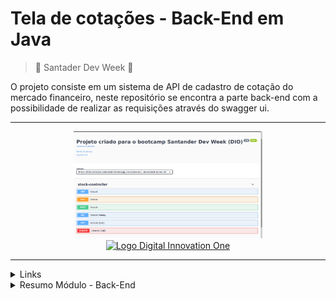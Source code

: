# Tela de cotações - Back-End em Java

> 🚀 Santader Dev Week 🚀

O projeto consiste em um sistema de API de cadastro de cotação do mercado financeiro, neste repositório se encontra a parte back-end com a possibilidade de realizar as requisições através do swagger ui.
<hr>
<div align=center>
 <a href="https://lcds-cotacoes-santander.herokuapp.com/cotacoes/swagger-ui.html" rel="noopener">
    <img src="./project.png" width=60% />
 </a>

 <a href="https://web.digitalinnovation.one/" rel="noopener">
    <img width=35% src="https://hermes.digitalinnovation.one/site/images/cover_dio.jpg" alt="Logo Digital Innovation One">
 </a>
</div>
<hr>
<details>
    <summary>Links</summary>
<p>
<a href="https://lcds-cotacoes-santander.herokuapp.com/cotacoes/swagger-ui.html" target="_blank">API</a><br>
<a href="https://lcds90.github.io/cotacoes-santander-ng/dashboard" target="_blank">Aplicação</a><br>
<a href="https://github.com/lcds90/cotacoes-santander-java" target="_blank">Repositorio Back-End (Java)</a><br>
<a href="https://github.com/lcds90/cotacoes-santander-ng" target="_blank">Repositorio Front-End (Angular)</a>
</p>
</details>

<details>
    <summary>Resumo Módulo - Back-End</summary>
    <div>
    <p>
        Foi utilizado o site <a href="https://start.spring.io/" target="_blank" rel="noopener noreferrer">Spring Initializr</a><br>
        Ele oferece um template pronto para começar um projeto com o Maven.<br>
        O package name define as estruturas de pastas. <br>
        Foi utilizado a depedencies Spring Web, para facilitar na criação de endpoints REST. <br>
        O arquivo JAR (Java ARchive) é o projeto compilado. <br>
        Deploy será no heroku, pois tem integração direta com heroku.
    </p>
    <p>
    Estrutura do projeto
    <ul>
        <li>
            src = source <br>
            <ul>
                <li>
                    main = Todos os arquivos da aplicação estão centralizados aqui. <br>
                    <ul>
                        <li>java = a classe main junto com o nome do pacote inicializa a aplicação</li>
                        <li>resources = recursos da aplicaćão que sao utilizadas, troque a extensão do arquivo application de <del>properties</del> para <strong>yml</strong> para melhor visualizacão da estrutura</li>
                    </ul>
                </li>
                <li>test = Todos os testes de unidades estarão presentes nesta pasta.</li>
            </ul>
        </li>
    </ul>
    </p>
    <p>
    Um fator muito importante da utilização do spring, é justamente que ele facilita muitas necessidades do dia a dia do desenvolvimento, sem ter que estar reinventando a roda
    </p>
    <p>
    O maven é uma ferramenta que fica responsável pelo gerenciamento das depedências na aplicação <br>
    Grande parte das bibliotecas estão disponíveis no site Maven Repository
    </p>
    <p>
    <h2>Objetivos</h2>
    <ol>
        <li>Aprender REST / API / JSON</li>
        <li>Criar camada de Controller</li>
        <li>Criar API's</li>
        <li>Documentar API com OPEN API</li>
    </ol>
    <ul>
        <li>A sigla REST vem de <em>Representational State Transfer</em>, é uma definição de características fundamentais para construção de aplicações web com boas práticas.</li>
        <li>
            A sigla API vem de <em>Application Programming Interface</em>, são conjunto de rotinas e padrões estabelecidos por uma aplicação, é onde o front-end faz as requisições para o back-end <br>
            <ul>
                <li><strong>GET</strong>: Obter recurso</li>
                <li><strong>POST</strong>: Criar recurso</li>
                <li><strong>PUT</strong>: Atualizar recurso</li>
                <li><strong>DELETE</strong>: Remover recurso</li>
            </ul>
        Toda resposta dos métodos HTTP são retornados com o Code Response
            <ul>
                <li><strong>1XX</strong>: Informações Gerais</li>
                <li><strong>2XX</strong>: Sucesso</li>
                <li><strong>3XX</strong>: Redirecionamento</li>
                <li><strong>4XX</strong>: Erros relacionados ao dados no lado servidor ou cliente</li>
                <li><strong>5XX</strong>: Erro no servidor</li>
            </ul>
        </li>    
        <li>
            <strong>JSON</strong>: Forma genérica de troca de dados entre sistemas.
        </li>
        </ul>
    </p>
    <p>Utilizamos o controller para divisão de camadas e responsabilidades</p>
    <p>Antes de criar o endpoint, mapeie a camada do model para abstrair objetos do mundo real, no caso da aplicação seria "stock"<br>
    No mapeamento do model criamos o <strong>DTO</strong>: Data Transfer Object </p>
    <p>Um arquivo Bean é inicializado junto com o Main quando há anotação @Bean</p>
    <p>Para o Swagger UI, acessar o link http://localhost:8080/cotacoes/swagger-ui/</p>
    <h2>Docker</h2>
    <p>
        Docker é uma ferramenta que trabalha com containers, compartilha recursos de maquina e cria um mini sistema de pastas, uma maquina apartada dentro do root. Consegue trabalhar com dinamismo, subir microserviços, trabalhar com muitas requisiçòes, balanceamento de carga e escalabilidade.
        <ul>
            <li><a href="https://docs.docker.com/" target="_blank">Docker Docs</a> </li>
            <li><a target="_blank" href="hub.docker.com">Hub Docker</a></li>
        </ul>
    </p>
    <p>
    <i>Entity</i>: Banco de dados refletido na aplicação back-end
    </p>
    <p>
        <i>DTO</i>: Possui a responsabilidade de se comunicar com o lado de quem está solicitando a informação fazendo uma requisição
    </p>
    <p>
        <i>Repository</i>: Camada responsavel com a interação do banco de dados. Onde ocorre operaćòes de get, post, put e delete.
    </p>
    <p>
        <i>Service</i>: Determina o que será chamado com a requisição, é a camada intermediária e cuida das regras de negócio.
    </p>
    <p>
        <i>Mapper</i>: Não há como passar puramente o que vem do controller para o service, para a transformação do objeto é criado o mapper
    </p>
</div> 
</details>
